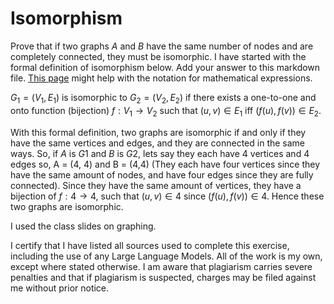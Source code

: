# Isomorphism

Prove that if two graphs $A$ and $B$ have the same number of nodes and are
completely connected, they must be isomorphic. I have started with the formal
definition of isomorphism below. Add your answer to this markdown file. [This
page](https://docs.github.com/en/get-started/writing-on-github/working-with-advanced-formatting/writing-mathematical-expressions)
might help with the notation for mathematical expressions.

$G_1=(V_1 , E_1)$ is isomorphic to $G_2 = (V_2, E_2)$ if there exists a
one-to-one and onto function (bijection) $f: V_1 \rightarrow V_2$ such that $(u,v)
\in E_1$ iff $(f(u),f(v)) \in E_2$.

With this formal definition, two graphs are isomorphic if and only if they have the same vertices and edges, and they are connected in the same ways. So, if $A$ is $G1$ and $B$ is $G2$, lets say they each have 4 vertices and 4 edges so, A = (4, 4) and B = (4,4) (They each have four vertices since they have the same amount of nodes, and have four edges since they are fully connected). Since they have the same amount of vertices, they have a bijection of $f: 4 \rightarrow 4$, such that $(u,v) \in 4$ since $(f(u),f(v)) \in 4$. Hence these two graphs are isomorphic.

I used the class slides on graphing.

I certify that I have listed all sources used to complete this exercise, including the use of any Large Language Models. All of the work is my own, except where stated otherwise. I am aware that plagiarism carries severe penalties and that if plagiarism is suspected, charges may be filed against me without prior notice.
